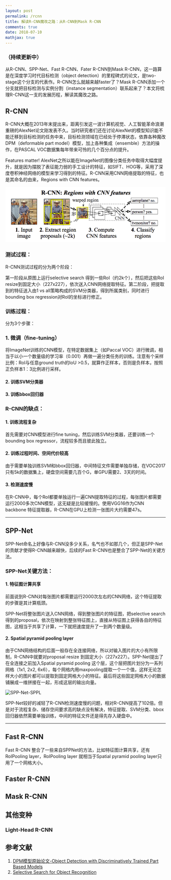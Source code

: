 ```yaml
---
layout: post
permalink: /rcnn
title: 解读R-CNN魔改之路：从R-CNN到Mask R-CNN
comments: true
date: 2018-07-10
mathjax: true
---
```


### （持续更新中）

从R-CNN、SPP-Net、Fast R-CNN、Fater R-CNN到Mask R-CNN，这一路算是在深度学习时代目标检测（object detection）的里程碑式的论文，是two-stage这个分支的代表作。R-CNN怎么就越来越faster了？Mask R-CNN添加一个分支就把目标检测与实例分割（instance segmentation）联系起来了？本文将梳理R-CNN这一支的发展历程，解读其魔改之路。

## R-CNN
R-CNN大概在2013年末提出来，距离引发这一波计算机视觉、人工智能革命浪潮重磅的AlexNet论文刚发表不久。当时研究者们还在讨论AlexNet的模型知识能不能迁移到目标检测的任务中来，目标检测领域在已经处于停滞状态，依靠各种魔改DPM（deformable part model）模型，加上各种集成（ensemble）方法的操作，在PASCAL VOC数据集每年带来可怜的几个百分点的提升。

Features matter! AlexNet之所以能在ImageNet的图像分类任务中取得大幅度提升，就是因为摆脱了表征能力弱的手工设计的特征，如SIFT、HOG等，采用了深度卷积神经网络的模型来学习得到的特征。R-CNN采用CNN网络提取的特征，也是其命名的由来，Regions with CNN features。

![](../assets/images/R-CNN.png)

### 测试过程：
R-CNN测试过程的分为两个阶段：

第一阶段从原图上运行selective search 得到一些RoI（约2k个），然后把这些RoI resize到固定大小（227x227），依次送入CNN网络提取特征。第二阶段，把提取到的特征送入由1 vs all策略构成的SVM分类器，得到所属类别，同时进行bounding box regression对RoI的坐标进行修正。

### 训练过程：
分为3个步骤：

### 1. 微调（fine-tuning）
将ImageNet训练的CNN模型，在特定数据集上（如Paccal VOC）进行微调，相当于以小一个数量级的学习率（0.001）再做一遍分类任务的训练。注意有个采样比例：RoI与任意ground truth的IoU >0.5，就算作正样本，否则是负样本，按照正负样本1：3比例进行采样。

#### 2. 训练SVM分类器    
#### 3. 训练bbox回归器

### R-CNN的缺点：
#### 1. 训练流程复杂
首先需要对CNN模型进行fine tuning，然后训练SVM分类器，还要训练一个bounding box regressor，流程较多而且彼此独立。

#### 2. 训练过程时间、空间代价较高
由于需要单独训练SVM和bbox回归器，中间特征文件需要单独存储，在VOC2017只有5k的数据集上，硬盘空间需要几百个G，单GPU需要2、3天的时间。

#### 3. 检测速度慢
在R-CNN中，每个RoI都要单独运行一遍CNN提取特征的过程，每张图片都需要运行2000多次CNN模型，这无疑是比较缓慢的。使用VGG16作为CNN backbone 特征提取器，R-CNN在GPU上检测一张图片大约需要47s。

---

## SPP-Net
SPP-Net命名上好像与R-CNN没多少关系，名气也不如那几个，但正是SPP-Net的贡献才使得R-CNN越来越快，后续的Fast R-CNN也是整合了SPP-Net的关键方法。

### SPP-Net关键方法：
#### 1. 特征图计算共享
前面说到R-CNN对每张图片都需要运行2000次左右的CNN网络，这个特征提取的步骤是其计算瓶颈。

SPP-Net将整张图片送入CNN网络，得到整张图片的特征图，把selective search 得到的proposal，依次在映射到整张特征图上，直接从特征图上获得各自的特征图，这相当于共享了计算，一下就把速度提升了一到两个数量级。

#### 2. Spatial pyramid pooling layer
由于CNN网络结构的后面一般存在全连接网络，所以对输入图片的大小有所限制，R-CNN中就要对proposal resize 到固定大小（227x227）。SPP-Net提出了在全连接之前加入Spatial pyramid pooling 这个层，这个层把图片划分为一系列网格（1x1, 2x2, 6x6），每个网格内用maxpooling提取一个一个值，这样无论怎样大小的图片都可以提取到固定网格大小的特征。最后将这些固定网格大小的数据铺展成一维拼接在一起，形成这层的输出向量。

![SPP-Net-SPPL](../assets/images/SSP-Net-SPPL.png)

SPP-Net较好的减轻了R-CNN检测速度慢的问题，相对R-CNN提高了102倍。但是对于流程复杂、储存空间要求高的缺点没有解决，特征提取、SVM分类、bbox回归器依然需要单独训练，中间的特征文件还是得先存入硬盘中。

---

## Fast R-CNN
Fast R-CNN 整合了一些来自SPPNet的方法，比如特征图计算共享，还有RoIPooling layer，RoIPooling layer 就相当于Spatial pyramid pooling layer只用了一个网格大小。


## Faster R-CNN

## Mask R-CNN

## 其他变种
### Light-Head R-CNN

## 参考文献
1. [DPM模型原始论文-Object Detection with Discriminatively Trained
Part Based Models](http://cs.brown.edu/people/pfelzens/papers/lsvm-pami.pdf)
2. [Selective Search for Object Recognition](https://ivi.fnwi.uva.nl/isis/publications/2013/UijlingsIJCV2013/UijlingsIJCV2013.pdf)